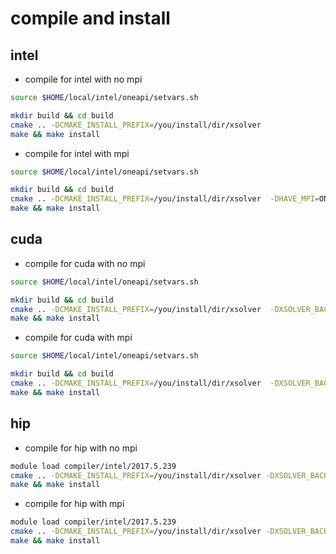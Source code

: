 # compile and install
## intel
- compile for intel with no mpi
```bash
source $HOME/local/intel/oneapi/setvars.sh

mkdir build && cd build
cmake .. -DCMAKE_INSTALL_PREFIX=/you/install/dir/xsolver 
make && make install
```
- compile for intel with mpi
```bash
source $HOME/local/intel/oneapi/setvars.sh

mkdir build && cd build
cmake .. -DCMAKE_INSTALL_PREFIX=/you/install/dir/xsolver  -DHAVE_MPI=ON
make && make install
``` 

## cuda
- compile for cuda with no mpi
```bash
source $HOME/local/intel/oneapi/setvars.sh

mkdir build && cd build
cmake .. -DCMAKE_INSTALL_PREFIX=/you/install/dir/xsolver  -DXSOLVER_BACKEND="CUDA"
make && make install
```
- compile for cuda with mpi
```bash
source $HOME/local/intel/oneapi/setvars.sh

mkdir build && cd build
cmake .. -DCMAKE_INSTALL_PREFIX=/you/install/dir/xsolver  -DXSOLVER_BACKEND="CUDA" -DHAVE_MPI=ON
make && make install
```

## hip
- compile for hip with no mpi
```bash
module load compiler/intel/2017.5.239
cmake .. -DCMAKE_INSTALL_PREFIX=/you/install/dir/xsolver -DXSOLVER_BACKEND="HIP" 
make && make install
```

- compile for hip with mpi
```bash
module load compiler/intel/2017.5.239
cmake .. -DCMAKE_INSTALL_PREFIX=/you/install/dir/xsolver -DXSOLVER_BACKEND="HIP" -DHAVE_MPI
make && make install
```